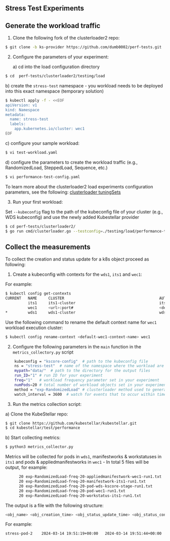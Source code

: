 ## Stress Test Experiments


## Generate the workload traffic

1. Clone the following fork of the clusterloader2 repo: 

```bash
$ git clone -b ks-provider https://github.com/dumb0002/perf-tests.git
```

2. Configure the parameters of your experiment:  

   a) cd into the load configuration directory

```bash
$ cd  perf-tests/clusterloader2/testing/load
```
   b) create the `stress-test` namespace - you workload needs to be deployed into this exact namespace (temporary solution)

```bash
$ kubectl apply -f - <<EOF
apiVersion: v1
kind: Namespace
metadata:
  name: stress-test
  labels:
    app.kubernetes.io/cluster: wec1
EOF
```

   c) configure your sample workload: 
   
```bash
$ vi test-workload.yaml
```
  
   d) configure the parameters to create the workload traffic (e.g., RandomizedLoad, SteppedLoad, Sequence, etc.)
   
```bash
$ vi performance-test-config.yaml
``` 

To learn more about the clusterloader2 load experiments configuration parameters, see the following: [clusterloader tuningSets](https://github.com/kubernetes/perf-tests/blob/master/clusterloader2/docs/design.md#tuning-set)


3. Run your first workload:


Set ``--kubeconfig`` flag to the path of the kubeconfig file of your cluster (e.g., WDS kubeconfig) and use the newly added Kubestellar provider

```bash
$ cd perf-tests/clusterloader2/
$ go run cmd/clusterloader.go --testconfig=./testing/load/performance-test-config.yaml --kubeconfig=<path>/wds-kubeconfig --provider=ks --v=2
```


## Collect the measurements 

To collect the creation and status update for a k8s object proceed as following:  

1. Create a kubeconfig with contexts for the `wds1`, `its1` and `wec1`:

For example: 

```bash
$ kubectl config get-contexts
CURRENT   NAME     CLUSTER                                          AUTHINFO                                                                 NAMESPACE
          its1     its1-cluster                                     its1-admin                                                                default
          wec1     <url>:port#                                      <defaul-value>                                                            default
*         wds1     wds1-cluster                                     wds1-admin                                                                default
```

Use the following command to rename the default context name for `wec1` workload execution cluster:

```bash 
$ kubectl config rename-context <default-wec1-context-name> wec1
```

2. Configure the following parameters in the `main` function in the `metrics_collectory.py` script

```bash
    kubeconfig = "kscore-config"  # path to the kubeconfig file
    ns = "stress-test"  # name of the namespace where the workload are generated 
    mypath="data/"  # path to the directory for the output files
    run_ID="1" # run ID for your experiment 
    freq="1"   # workload frequency parameter set in your experiment 
    numPods=20 # total number of workload objects set in your experiment
    method = "exp-RandomizedLoad" # clusterloader method used to generate your traffic
    watch_interval = 3600  # watch for events that to occur within time interval threshold
```

3. Run the metrics collection script:

a) Clone the KubeStellar repo:

```bash
$ git clone https://github.com/kubestellar/kubestellar.git
$ cd kubestellar/test/performance
```

b) Start collecting metrics:

```bash 
$ python3 metrics_collector.py
```

Metrics will be collected for pods in `wds1`, manifestworks & workstatuses in `its1` and pods & appliedmanifestworks in `wec1` - In total 5 files will be output, for example:

```bash 
      20 exp-RandomizedLoad-freq-20-appliedmanifestwork-wec1-run1.txt
      20 exp-RandomizedLoad-freq-20-manifestwork-its1-run1.txt
      20 exp-RandomizedLoad-freq-20-pod-wds-kscore-stage-run1.txt
      20 exp-RandomizedLoad-freq-20-pod-wec1-run1.txt
      20 exp-RandomizedLoad-freq-20-workstatus-its1-run1.txt
```

The output is a file with the following structure:

```bash
<obj_name> <obj_creation_time> <obj_status_update_time> <obj_status_condition>  <obj_status_condition>  <obj_controller_manager>
```

For example: 

```bash
stress-pod-2	2024-03-14 19:51:19+00:00	2024-03-14 19:51:44+00:00	Succeeded	controller-manager
```
